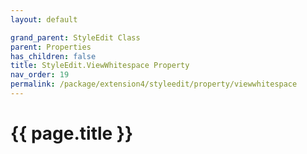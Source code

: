```yaml
---
layout: default

grand_parent: StyleEdit Class
parent: Properties
has_children: false
title: StyleEdit.ViewWhitespace Property
nav_order: 19
permalink: /package/extension4/styleedit/property/viewwhitespace
---
```

# {{ page.title }}